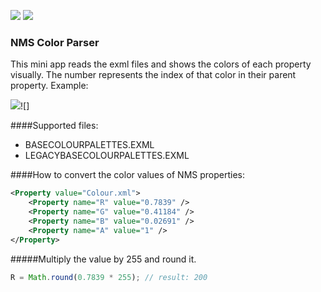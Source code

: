 ![](https://img.shields.io/github/release/nmscd/nmscolorparser.svg) ![](https://img.shields.io/github/issues/nmscd/nmscolorparser.svg)
### NMS Color Parser

This mini app reads the exml files and shows the colors of each property visually.
The number represents the index of that color in their parent property.
Example:

![](https://nmscd.github.io/nmscolorparser/src/img/sample.png)![]

####Supported files:
- BASECOLOURPALETTES.EXML
- LEGACYBASECOLOURPALETTES.EXML

####How to convert the color values of NMS properties:

```xml
<Property value="Colour.xml">
	<Property name="R" value="0.7839" />
	<Property name="G" value="0.41184" />
	<Property name="B" value="0.02691" />
	<Property name="A" value="1" />
</Property>
```
#####Multiply the value by 255 and round it.

```javascript
R = Math.round(0.7839 * 255); // result: 200
```
